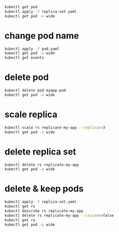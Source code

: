 ```sh
kubectl get pod
kubectl apply -f replica-set.yaml
kubectl get pod -o wide
```
# change pod name
```sh
kubectl apply -f pod.yaml
kubectl get pod -o wide
kubectl get events
```

# delete pod
```sh
kubectl delete pod myapp-pod
kubectl get pod -o wide
```
# scale replica
```sh
kubectl scale rs replicate-my-app --replicas=3
kubectl get pod -o wide
```
# delete replica set
```sh
kubectl delete rs replicate-my-app
kubectl get pod -o wide
```
# delete & keep pods
```sh
kubectl apply -f replica-set.yaml
kubectl get rs
kubectl describe rs replicate-my-app
kubectl delete rs replicate-my-app --cascade=false
kubectl get rs
kubectl get pod -o wide
```
